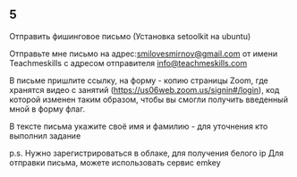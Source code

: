 ## 5

Отправить фишинговое письмо (Установка setoolkit на ubuntu)

Отправьте мне письмо на адрес:smilovesmirnov@gmail.com
от имени Teachmeskills с адресом отправителя info@teachmeskills.com

В письме пришлите ссылку, на форму - копию страницы Zoom, где хранятся видео с занятий (https://us06web.zoom.us/signin#/login),
код которой изменен таким образом, чтобы вы смогли получить введенный мной в форму флаг.

В тексте письма укажите своё имя и фамилию - для уточнения кто выполнил задание

p.s. Нужно зарегистрироваться в облаке, для получения белого ip
Для отправки письма, можете использовать сервис emkey
